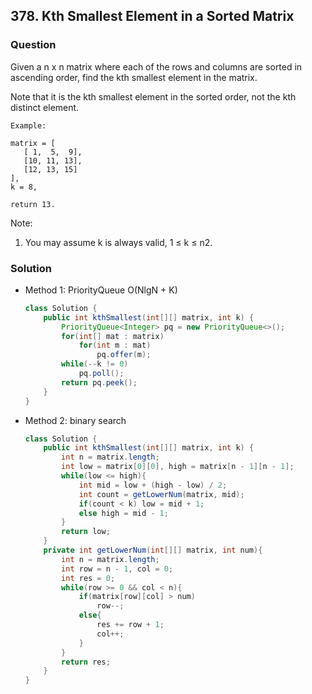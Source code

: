 ## 378. Kth Smallest Element in a Sorted Matrix

### Question
Given a n x n matrix where each of the rows and columns are sorted in ascending order, find the kth smallest element in the matrix.

Note that it is the kth smallest element in the sorted order, not the kth distinct element.

```
Example:

matrix = [
   [ 1,  5,  9],
   [10, 11, 13],
   [12, 13, 15]
],
k = 8,

return 13.
```

Note:
1. You may assume k is always valid, 1 ≤ k ≤ n2.

### Solution
* Method 1: PriorityQueue O(NlgN + K)
  ```Java
  class Solution {
      public int kthSmallest(int[][] matrix, int k) {
          PriorityQueue<Integer> pq = new PriorityQueue<>();
          for(int[] mat : matrix)
              for(int m : mat)
                  pq.offer(m);
          while(--k != 0)
              pq.poll();
          return pq.peek();
      }
  }
  ```

* Method 2: binary search
  ```Java
  class Solution {
      public int kthSmallest(int[][] matrix, int k) {
          int n = matrix.length;
          int low = matrix[0][0], high = matrix[n - 1][n - 1];
          while(low <= high){
              int mid = low + (high - low) / 2;
              int count = getLowerNum(matrix, mid);
              if(count < k) low = mid + 1;
              else high = mid - 1;
          }
          return low;
      }
      private int getLowerNum(int[][] matrix, int num){
          int n = matrix.length;
          int row = n - 1, col = 0;
          int res = 0;
          while(row >= 0 && col < n){
              if(matrix[row][col] > num)
                  row--;
              else{
                  res += row + 1;
                  col++;
              }
          }
          return res;
      }
  }
  ```
